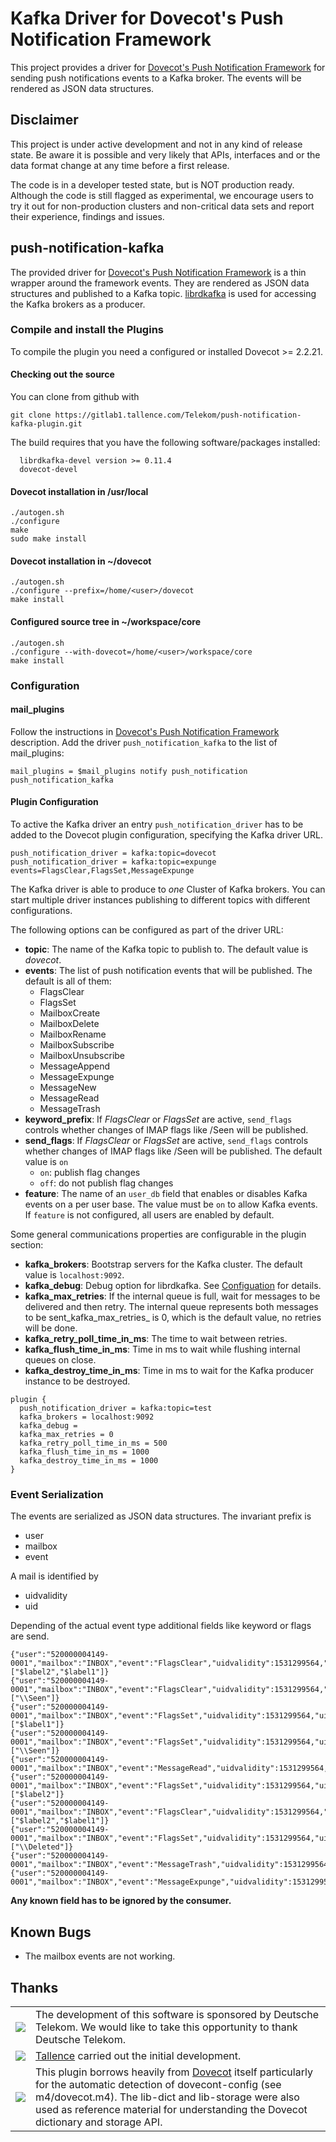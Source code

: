 # Kafka Driver for Dovecot's Push Notification Framework

This project provides a driver for [Dovecot's Push Notification Framework](https://wiki.dovecot.org/Plugins/PushNotification) for sending push notifications events to a Kafka broker. The events will be rendered as JSON data structures.

## Disclaimer

This project is under active development and not in any kind of release state. Be aware it is possible and very likely that APIs, interfaces and or the data format change at any time before a first release.

The code is in a developer tested state, but is NOT production ready. Although the code is still flagged as experimental, we encourage users to try it out for non-production clusters and non-critical data sets and report their experience, findings and issues.

## push-notification-kafka

The provided driver for [Dovecot's Push Notification Framework](https://wiki.dovecot.org/Plugins/PushNotification) is a thin wrapper around the framework events. They are rendered as JSON data structures and published to a Kafka topic. [librdkafka](https://github.com/edenhill/librdkafka) is used for accessing the Kafka brokers as a producer.

### Compile and install the Plugins

To compile the plugin you need a configured or installed Dovecot >= 2.2.21.

#### Checking out the source

You can clone from github with

	git clone https://gitlab1.tallence.com/Telekom/push-notification-kafka-plugin.git

The build requires that you have the following software/packages installed:

	  librdkafka-devel version >= 0.11.4
	  dovecot-devel

#### Dovecot installation in /usr/local

    ./autogen.sh
    ./configure
    make
    sudo make install

#### Dovecot installation in ~/dovecot

    ./autogen.sh
    ./configure --prefix=/home/<user>/dovecot
    make install

#### Configured source tree in ~/workspace/core

    ./autogen.sh
    ./configure --with-dovecot=/home/<user>/workspace/core
    make install

### Configuration

#### mail_plugins

Follow the instructions in [Dovecot's Push Notification Framework](https://wiki.dovecot.org/Plugins/PushNotification) description. Add the driver `push_notification_kafka` to the list of mail_plugins:

	mail_plugins = $mail_plugins notify push_notification push_notification_kafka

#### Plugin Configuration

 To active the Kafka driver an entry `push_notification_driver` has to be added to the Dovecot plugin configuration, specifying the Kafka driver URL.  

    push_notification_driver = kafka:topic=dovecot
    push_notification_driver = kafka:topic=expunge events=FlagsClear,FlagsSet,MessageExpunge

The Kafka driver is able to produce to *one* Cluster of Kafka brokers. You can start multiple driver instances publishing to different topics with different configurations.

The following options can be configured as part of the driver URL:

* **topic**: The name of the Kafka topic to publish to. The default value is _dovecot_.
* **events**: The list of push notification events that will be published. The default is all of them:
  * FlagsClear
  * FlagsSet
  * MailboxCreate
  * MailboxDelete
  * MailboxRename
  * MailboxSubscribe
  * MailboxUnsubscribe
  * MessageAppend
  * MessageExpunge
  * MessageNew
  * MessageRead
  * MessageTrash
* **keyword_prefix**: If _FlagsClear_ or _FlagsSet_ are active, `send_flags` controls whether changes of IMAP flags like /Seen will be published.
* **send_flags**: If _FlagsClear_ or _FlagsSet_ are active, `send_flags` controls whether changes of IMAP flags like /Seen will be published. The default value is `on`
  * `on`: publish flag changes
  * `off`: do not publish flag changes
* **feature**: The name of an `user_db` field that enables or disables Kafka events on a per user base. The value must be `on` to allow Kafka events. If `feature` is not configured, all users are enabled by default.

 Some general communications properties are configurable in the plugin section:

* **kafka_brokers**: Bootstrap servers for the Kafka cluster. The default value is `localhost:9092`.
* **kafka_debug**: Debug option for librdkafka. See [Configuation](https://github.com/edenhill/librdkafka/blob/master/CONFIGURATION.md) for details.
* **kafka_max_retries**: If the internal queue is full, wait for messages to be delivered and then retry. The internal queue represents both messages to be sent_kafka_max_retries_ is 0, which is the default value, no retries will be done.
* **kafka_retry_poll_time_in_ms**: The time to wait between retries.
* **kafka_flush_time_in_ms**: Time in ms to wait while flushing internal queues on close.
* **kafka_destroy_time_in_ms**: Time in ms to wait for the Kafka producer instance to be destroyed.

```
plugin {
  push_notification_driver = kafka:topic=test
  kafka_brokers = localhost:9092
  kafka_debug =
  kafka_max_retries = 0
  kafka_retry_poll_time_in_ms = 500
  kafka_flush_time_in_ms = 1000
  kafka_destroy_time_in_ms = 1000
}
```

### Event Serialization

The events are serialized as JSON data structures. The invariant prefix is
* user
* mailbox
* event

A mail is identified by
* uidvalidity
* uid

Depending of the actual event type additional fields like keyword or flags are send.

```
{"user":"520000004149-0001","mailbox":"INBOX","event":"FlagsClear","uidvalidity":1531299564,"uid":13,"keywords":["$label2","$label1"]}
{"user":"520000004149-0001","mailbox":"INBOX","event":"FlagsClear","uidvalidity":1531299564,"uid":13,"flags":["\\Seen"]}
{"user":"520000004149-0001","mailbox":"INBOX","event":"FlagsSet","uidvalidity":1531299564,"uid":13,"keywords":["$label1"]}
{"user":"520000004149-0001","mailbox":"INBOX","event":"FlagsSet","uidvalidity":1531299564,"uid":13,"flags":["\\Seen"]}
{"user":"520000004149-0001","mailbox":"INBOX","event":"MessageRead","uidvalidity":1531299564,"uid":13}
{"user":"520000004149-0001","mailbox":"INBOX","event":"FlagsSet","uidvalidity":1531299564,"uid":13,"keywords":["$label2"]}
{"user":"520000004149-0001","mailbox":"INBOX","event":"FlagsClear","uidvalidity":1531299564,"uid":13,"keywords":["$label2","$label1"]}
{"user":"520000004149-0001","mailbox":"INBOX","event":"FlagsSet","uidvalidity":1531299564,"uid":13,"flags":["\\Deleted"]}
{"user":"520000004149-0001","mailbox":"INBOX","event":"MessageTrash","uidvalidity":1531299564,"uid":13}
{"user":"520000004149-0001","mailbox":"INBOX","event":"MessageExpunge","uidvalidity":1531299564,"uid":13}
```

**Any known field has to be ignored by the consumer.**

## Known Bugs

* The mailbox events are not working.

## Thanks

<table border="0">
  <tr>
    <td><img src="https://upload.wikimedia.org/wikipedia/commons/2/2e/Telekom_Logo_2013.svg"</td>
    <td>The development of this software is sponsored by Deutsche Telekom. We would like to take this opportunity to thank Deutsche Telekom.</td>
  </tr>
  <tr>
    <td><img src="https://www.tallence.com/fileadmin/user_upload/content/Mailing/tallence_logo-email.png"</td>
    <td><a href="https://www.tallence.com/">Tallence</a> carried out the initial development.</td>
  </tr>
  <tr>
    <td><img src="https://upload.wikimedia.org/wikipedia/commons/3/37/Dovecot-logo.png"</td>
    <td>This plugin borrows heavily from <a href="https://github.com/dovecot/core/">Dovecot</a> itself particularly for the automatic detection of dovecont-config (see m4/dovecot.m4). The lib-dict and lib-storage were also used as reference material for understanding the Dovecot dictionary and storage API.</td>
  </tr>
</table>
